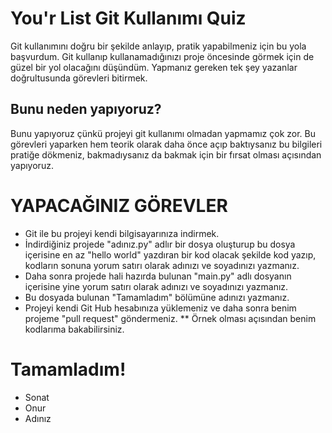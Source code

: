 # You'r List Git Kullanımı Quiz
Git kullanımını doğru bir şekilde anlayıp, pratik yapabilmeniz için bu yola başvurdum. Git kullanıp kullanamadığınızı proje öncesinde görmek için de güzel bir yol olacağını düşündüm. Yapmanız gereken tek şey yazanlar doğrultusunda görevleri bitirmek.

## Bunu neden yapıyoruz?
Bunu yapıyoruz çünkü projeyi git kullanımı olmadan yapmamız çok zor. Bu görevleri yaparken hem teorik olarak daha önce açıp baktıysanız bu bilgileri pratiğe dökmeniz, bakmadıysanız da bakmak için bir fırsat olması açısından yapıyoruz.


# YAPACAĞINIZ GÖREVLER
- Git ile bu projeyi kendi bilgisayarınıza indirmek.
- İndirdiğiniz projede "adınız.py" adlır bir dosya oluşturup bu dosya içerisine en az "hello world" yazdıran bir kod olacak şekilde kod yazıp, kodların sonuna yorum satırı olarak adınızı ve soyadınızı yazmanız.
- Daha sonra projede hali hazırda bulunan "main.py" adlı dosyanın içerisine yine yorum satırı olarak adınızı ve soyadınızı yazmanız.
- Bu dosyada bulunan "Tamamladım" bölümüne adınızı yazmanız.
- Projeyi kendi Git Hub hesabınıza yüklemeniz ve daha sonra benim projeme "pull request" göndermeniz.
** Örnek olması açısından benim kodlarıma bakabilirsiniz.


# Tamamladım!
- Sonat
- Onur
- Adınız